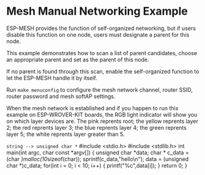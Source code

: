 # Mesh Manual Networking Example

ESP-MESH provides the function of self-organized networking, but if users disable this function on one node, users must designate a parent for this node.


This example demonstrates how to scan a list of parent candidates, choose an appropriate parent and set as the parent of this node.

If no parent is found through this scan, enable the self-organized function to let the ESP-MESH handle it by itself.

Run `make menuconfig` to configure the mesh network channel, router SSID, router password and mesh softAP settings.

When the mesh network is established and if you happen to run this example on ESP-WROVER-KIT boards, the RGB light indicator will show you on which layer devices are. The pink reprents root; the yellow reprents layer 2; the red reprents layer 3; the blue reprents layer 4; the green reprents layer 5; the white reprents layer greater than 5.

`string --> unsigned char *`
#include <stdio.h>
#include <stdlib.h>
int main(int argc, char const *argv[])
{
	unsigned char *data;
	char * c_data = (char *)malloc(10*sizeof(char));
	sprintf(c_data,"hello\n");
	data = (unsigned char *)c_data;
	for(int i = 0; i < 10; i++)
	{
		printf("%c",data[i]);
	}
	return 0;
}

